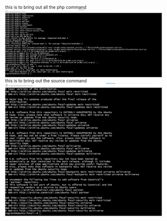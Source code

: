 this is to bring out all the php command
![this is the php screenshoot](./images/image/php.png)
<br>
this is to bring out the source command
![this is the source screenshoot](./images/image/source.png)